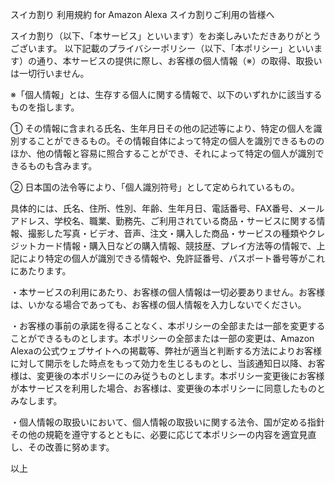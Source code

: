 スイカ割り 利用規約 for Amazon Alexa
スイカ割りご利用の皆様へ

スイカ割り（以下、「本サービス」といいます）をお楽しみいただきありがとうございます。
以下記載のプライバシーポリシー（以下、「本ポリシー」といいます）の通り、本サービスの提供に際し、お客様の個人情報（※）の取得、取扱いは一切行いません。


※「個人情報」とは、生存する個人に関する情報で、以下のいずれかに該当するものを指します。

① その情報に含まれる氏名、生年月日その他の記述等により、特定の個人を識別することができるもの。その情報自体によって特定の個人を識別できるもののほか、他の情報と容易に照合することができ、それによって特定の個人が識別できるものも含みます。

② 日本国の法令等により、「個人識別符号」として定められているもの。

具体的には、氏名、住所、性別、年齢、生年月日、電話番号、FAX番号、メールアドレス、学校名、職業、勤務先、ご利用されている商品・サービスに関する情報、撮影した写真・ビデオ、音声、注文・購入した商品・サービスの種類やクレジットカード情報・購入日などの購入情報、競技歴、プレイ方法等の情報で、上記により特定の個人が識別できる情報や、免許証番号、パスポート番号等がこれにあたります。

・本サービスの利用にあたり、お客様の個人情報は一切必要ありません。お客様は、いかなる場合であっても、お客様の個人情報を入力しないでください。

・お客様の事前の承諾を得ることなく、本ポリシーの全部または一部を変更することができるものとします。本ポリシーの全部または一部の変更は、Amazon Alexaの公式ウェブサイトへの掲載等、弊社が適当と判断する方法によりお客様に対して開示をした時点をもって効力を生じるものとし、当該通知日以降、お客様は、変更後の本ポリシーにのみ従うものとします。本ポリシー変更後にお客様が本サービスを利用した場合、お客様は、変更後の本ポリシーに同意したものとみなします。

・個人情報の取扱いにおいて、個人情報の取扱いに関する法令、国が定める指針その他の規範を遵守するとともに、必要に応じて本ポリシーの内容を適宜見直し、その改善に努めます。

以上
